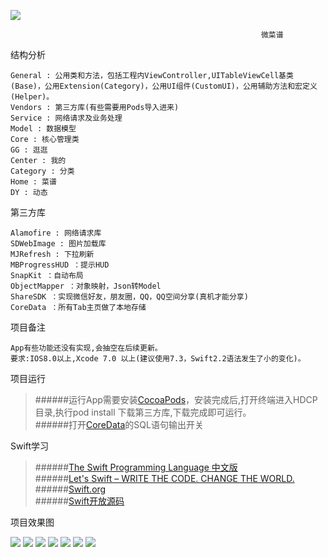 ![](https://camo.githubusercontent.com/776e965d43e3a3286de1609683eb918613a0ce84/68747470733a2f2f696d672e736869656c64732e696f2f62616467652f53776966742d322e302d6f72616e67652e737667)<br/>

                                                            微菜谱

结构分析

    General : 公用类和方法，包括工程内ViewController,UITableViewCell基类(Base)，公用Extension(Category)，公用UI组件(CustomUI)，公用辅助方法和宏定义(Helper)。
    Vendors : 第三方库(有些需要用Pods导入进来)
    Service : 网络请求及业务处理
    Model : 数据模型
    Core : 核心管理类
    GG : 逛逛
    Center : 我的
    Category : 分类
    Home : 菜谱
    DY : 动态

第三方库

    Alamofire : 网络请求库
    SDWebImage : 图片加载库
    MJRefresh : 下拉刷新
    MBProgressHUD ：提示HUD
    SnapKit ：自动布局
    ObjectMapper ：对象映射，Json转Model
    ShareSDK ：实现微信好友，朋友圈，QQ，QQ空间分享(真机才能分享)
    CoreData ：所有Tab主页做了本地存储

项目备注

    App有些功能还没有实现,会抽空在后续更新。
    要求:IOS8.0以上,Xcode 7.0 以上(建议使用7.3，Swift2.2语法发生了小的变化)。

项目运行

  > ######运行App需要安装[CocoaPods](http://www.cnblogs.com/wayne23/p/3912882.html)，安装完成后,打开终端进入HDCP目录,执行pod install 下载第三方库,下载完成即可运行。<br/> 
  > ######打开[CoreData](http://blog.csdn.net/likendsl/article/details/16160677)的SQL语句输出开关<br/> 

Swift学习

  > ######[The Swift Programming Language 中文版](http://wiki.jikexueyuan.com/project/swift/)<br/> 
  > ######[Let's Swift – WRITE THE CODE. CHANGE THE WORLD.](http://letsswift.com/)<br/> 
  > ######[Swift.org](https://swift.org/)<br/> 
  > ######[Swift开放源码](https://github.com/apple/swift)<br/> 

项目效果图 

   ![](https://github.com/AlbertXYZ/HDCP/raw/master/Images/DY.gif) ![](https://github.com/AlbertXYZ/HDCP/raw/master/Images/CP.gif)  ![](https://github.com/AlbertXYZ/HDCP/raw/master/Images/GG.gif)   ![](https://github.com/AlbertXYZ/HDCP/raw/master/Images/FL.gif) ![](https://github.com/AlbertXYZ/HDCP/raw/master/Images/PHB.gif)  ![](https://github.com/AlbertXYZ/HDCP/raw/master/Images/FXCP.gif) ![](https://github.com/AlbertXYZ/HDCP/raw/master/Images/PL.gif) 

